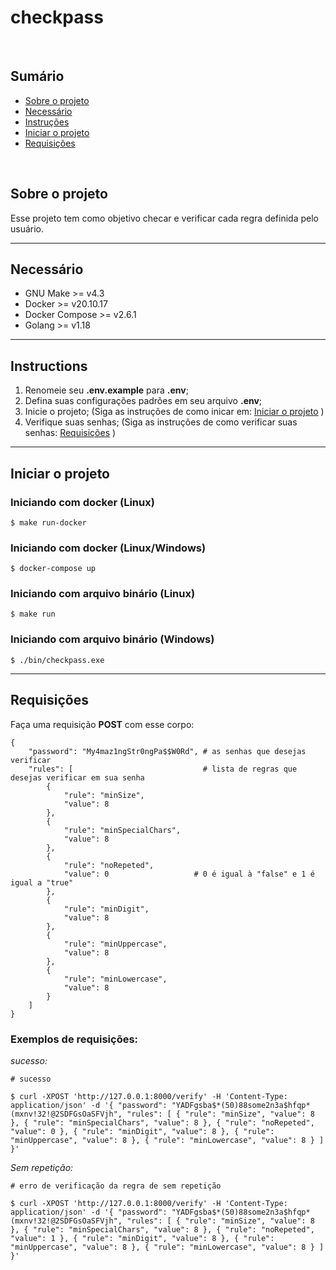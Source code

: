 # checkpass

<br>

## Sumário
- [Sobre o projeto](#sobre-o-projeto)
- [Necessário](#necessario)
- [Instruções](#instrucoes)
- [Iniciar o projeto](#iniciar-o-projeto)
- [Requisições](#requisicoes)

<br>

## Sobre o projeto
Esse projeto tem como objetivo checar e verificar cada regra definida pelo usuário.

-----

## Necessário
* GNU Make >= v4.3
* Docker >= v20.10.17
* Docker Compose >= v2.6.1
* Golang >= v1.18

-----

## Instructions

1. Renomeie seu **.env.example** para **.env**;
2. Defina suas configurações padrões em seu arquivo **.env**;
3. Inicie o projeto; (Siga as instruções de como inicar em: [Iniciar o projeto](#iniciar-o-projeto) )
4. Verifique suas senhas; (Siga as instruções de como verificar suas senhas: [Requisições](#requisicoes) )

-----

## Iniciar o projeto

### Iniciando com docker (Linux)
```shell
$ make run-docker
```

### Iniciando com docker (Linux/Windows)
```shell
$ docker-compose up
```

### Iniciando com arquivo binário (Linux)
```shell
$ make run
```

### Iniciando com arquivo binário (Windows)
```shell
$ ./bin/checkpass.exe
```

-----

## Requisições

Faça uma requisição **POST** com esse corpo:

```
{
    "password": "My4maz1ngStr0ngPa$$W0Rd", # as senhas que desejas verificar    
    "rules": [                             # lista de regras que desejas verificar em sua senha
        {
            "rule": "minSize",
            "value": 8
        },
        {
            "rule": "minSpecialChars",
            "value": 8
        },
        {
            "rule": "noRepeted",
            "value": 0                   # 0 é igual à "false" e 1 é igual a "true"
        },
        {
            "rule": "minDigit",
            "value": 8
        },
        {
            "rule": "minUppercase",
            "value": 8
        },
        {
            "rule": "minLowercase",
            "value": 8
        }
    ]
}
```

### Exemplos de requisições:

*sucesso:*
```shell
# sucesso

$ curl -XPOST 'http://127.0.0.1:8000/verify' -H 'Content-Type: application/json' -d '{ "password": "YADFgsba$*(50)88some2n3a$hfqp*(mxnv!32!@2SDFGsOaSFVjh", "rules": [ { "rule": "minSize", "value": 8 }, { "rule": "minSpecialChars", "value": 8 }, { "rule": "noRepeted", "value": 0 }, { "rule": "minDigit", "value": 8 }, { "rule": "minUppercase", "value": 8 }, { "rule": "minLowercase", "value": 8 } ] }'

```

*Sem repetição:*
```shell
# erro de verificação da regra de sem repetição

$ curl -XPOST 'http://127.0.0.1:8000/verify' -H 'Content-Type: application/json' -d '{ "password": "YADFgsba$*(50)88some2n3a$hfqp*(mxnv!32!@2SDFGsOaSFVjh", "rules": [ { "rule": "minSize", "value": 8 }, { "rule": "minSpecialChars", "value": 8 }, { "rule": "noRepeted", "value": 1 }, { "rule": "minDigit", "value": 8 }, { "rule": "minUppercase", "value": 8 }, { "rule": "minLowercase", "value": 8 } ] }'
```

